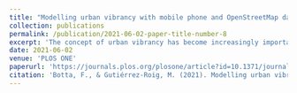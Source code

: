 ```yaml
---
title: "Modelling urban vibrancy with mobile phone and OpenStreetMap data"
collection: publications
permalink: /publication/2021-06-02-paper-title-number-8
excerpt: 'The concept of urban vibrancy has become increasingly important in the study of cities. A vibrant urban environment is an area of a city with high levels of human activity and interactions. Traditionally, studying our cities and what makes them vibrant has been very difficult, due to challenges in data collection on urban environments and people’s location and interactions. Here, we rely on novel sources of data to investigate how different features of our cities may relate to urban vibrancy. In particular, we explore whether there are any differences in which urban features make an environment vibrant for different age groups. We perform this quantitative analysis by extracting urban features from OpenStreetMap and the Italian census, and using them in spatial models to describe urban vibrancy. Our analysis shows a strong relationship between urban features and urban vibrancy, and particularly highlights the importance of third places, which are urban places offering opportunities for social interactions. Our findings provide evidence that a combination of mobile phone data with crowdsourced urban features can be used to better understand urban vibrancy.'
date: 2021-06-02
venue: 'PLOS ONE'
paperurl: 'https://journals.plos.org/plosone/article?id=10.1371/journal.pone.0252015'
citation: 'Botta, F., & Gutiérrez-Roig, M. (2021). Modelling urban vibrancy with mobile phone and OpenStreetMap data. Plos one, 16(6), e0252015.'
---
```

